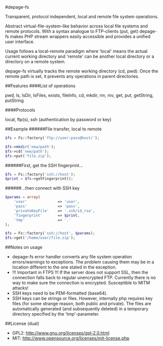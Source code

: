 #depage-fs

Transparent, protocol independent, local and remote file system operations.

Abstract virtual-file-system-like behavior across local file systems and
remote protocols. With a syntax analogue to FTP-clients (put, get) depage-fs
makes PHP stream wrappers easily accessible and provides a unified user
interface.

Usage follows a local-remote paradigm where 'local' means the actual current
working directory and 'remote' can be another local directory or a directory on
a remote system.

depage-fs virtually tracks the remote working directory (cd, pwd). Once the
remote path is set, it prevents any operations in parent directories.

##Features
####List of operations

pwd, ls, lsDir, lsFiles, exists, fileInfo, cd, mkdir, rm, mv, get, put,
getString, putString

####Protocols

local, ftp(s), ssh (authentication by password or key)

##Example
######File transfer, local to remote
```php
$fs = Fs::factory('ftp://user:pass@host/');

$fs->mkdir('new/path');
$fs->cd('new/path');
$fs->put('file.zip');
```

######First, get the SSH fingerprint...
```php
$fs = Fs::factory('ssh://host');
$print = $fs->getFingerprint();
```

######...then connect with SSH key
```php
$params = array(
    'user'              => 'user',
    'pass'              => 'pass',
    'privateKeyFile'    => '.ssh/id_rsa',
    'fingerprint'       => $print,
    'tmp'               => '.'
);

$fs = Fs::factory('ssh://host', $params);
$fs->get('/home/user/file.zip');
```

##Notes on usage

- depage-fs error handler converts any file system operation errors/warnings to
exceptions. The problem causing them may be in a location different to the one
stated in the exception.
- !!! Important in FTPS !!! If the server does not support SSL, then the
connection falls back to regular unencrypted FTP. Currently there is no way to
make sure the connection is encrypted. Susceptible to MITM attacks!
- SSH keys need to be PEM-formatted (base64).
- SSH keys can be strings or files. However, internally php requires key files
(for some strange reason, both public and private). The files are automatically
generated (and subsequently deleted) in a temporary directory specified by the
'tmp'-parameter.

##License (dual)

- GPL2: <http://www.gnu.org/licenses/gpl-2.0.html>
- MIT: <http://www.opensource.org/licenses/mit-license.php>


